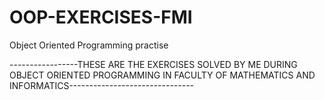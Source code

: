 # OOP-EXERCISES-FMI
Object Oriented Programming practise


-----------------THESE ARE THE  EXERCISES SOLVED BY ME DURING OBJECT ORIENTED PROGRAMMING IN FACULTY OF MATHEMATICS AND INFORMATICS------------------------------- 
